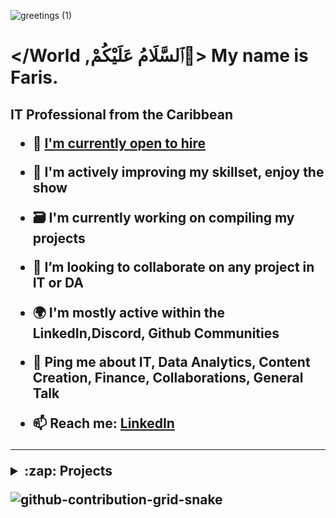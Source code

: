 ![greetings (1)](https://user-images.githubusercontent.com/109401839/212478916-224c7588-ae9d-41bf-ad0f-228ab2e0d110.gif)

### <h1> </World ,ٱلسَّلَامُ عَلَيْكُمْ👋> My name is Faris. 
<h2>IT Professional from the Caribbean

- 🏢 [I'm currently open to hire]([FNITRESUME23_1.pdf](https://github.com/fnabeel/fnabeel/files/10421297/FNITRESUME23_1.pdf))

- 🧠 I'm actively improving my skillset, enjoy the show
- 🗃 I'm currently working on compiling my projects
- 👯 I’m looking to collaborate on any project in IT or DA
- 🌍 I'm mostly active within the LinkedIn,Discord, Github Communities
- 💬 Ping me about **IT**, **Data Analytics**, **Content Creation**, **Finance**, **Collaborations**, **General Talk**
- 📫 Reach me: [LinkedIn](https://www.linkedin.com/in/fnabeel/)

---

<div>

<details close>
<summary>:zap: Projects</summary>
<h2>👨‍💻 Information Technology Projects:</h2>

- <b>osTicket (Help Desk Ticketing Systems)</b>
  - [osTicket: Prerequisites and Installation](https://github.com/fnabeel/osticket_prereqs)
  - [osTicket: Post-Installation Configuration](https://github.com/fnabeel/osTicket---Post-Install-Configuration)
  - [osTicket: Ticket Lifecycle Examples](https://github.com/fnabeel/osTicket---Ticket-Lifecycle-Intake-Through-Resolution)

- <b>Microsoft Azure</b>
  - [Configuring On-premises Active Directory within Azure VMs](https://github.com/fnabeel/configure-ad)
  - [Network Security Groups (NSGs) and Inspecting Network Protocols](https://github.com/fnabeel/-azure-network-protocols)
  - [Network File Shares and Permissions](https://github.com/fnabeel/Network-File-Shares-and-Permissions)
  - [Building Intuition for DNS](https://github.com/fnabeel/Building-Intuition-for-DNS)

- <b>Operating Systems</b>
  - Creating, modifying, and removing file and folder permissions in Windows
  - Creating, modifying, and removing file and folder permissions in Linux (No GUI) 

  - <b>Cybersecruity</b>

 
---

<div>

<h2>💹Data Analytics & Science Projects:</h2>

- <b>[Case Study DA 1: How does a bike-share navigate speedy success?](https://github.com/fnabeel/bike-share)<b>
- <b>[Case Study DA 2: How can a wellness company play it smart?](https://github.com/fnabeel/wellness-company)<b>
- <b>[Case Study DS: Falcon-9](https://github.com/fnabeel/Space-X-Falcon-9)<b> 
- <b>[Case Study DS: Covid-19](https://github.com/fnabeel/COVID-19)<b>

---

<div>

<h2>🔬PC Building Projects:</h2>

- <b>[Code Name Yennefer](https://github.com/fnabeel/PC)<b>
- <b>Overclocking, Undervolting, Tweaking(AMD)<b>

<h2>🔬Discord Server Build:</h2>

- <b>[The Centre](https://github.com/fnabeel/Building-A-Discord-Server)<b>
- <b>Le Professionnel<b>
</details>

![github-contribution-grid-snake](https://user-images.githubusercontent.com/109401839/212478926-900d4c1f-7cc6-4334-a601-523e4f7c5a62.svg)

